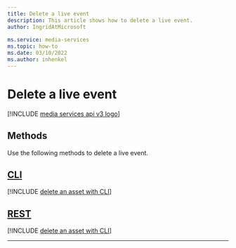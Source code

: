 ```yaml
---
title: Delete a live event
description: This article shows how to delete a live event.
author: IngridAtMicrosoft
 
ms.service: media-services
ms.topic: how-to
ms.date: 03/10/2022
ms.author: inhenkel
---
```


# Delete a live event

[!INCLUDE [media services api v3 logo](./includes/v3-hr.md)]

## Methods

Use the following methods to delete a live event.

## [CLI](#tab/cli/)

[!INCLUDE [delete an asset with CLI](./includes/task-delete-live-event-cli.md)]

## [REST](#tab/rest/)

[!INCLUDE [delete an asset with CLI](./includes/task-delete-live-event-rest.md)]

---

